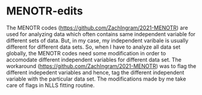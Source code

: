 # MENOTR-edits
The MENOTR codes (https://github.com/ZachIngram/2021-MENOTR) are used for analyzing data which often contains same independent variable for different sets of data. But, in my case, my independent varibale is usually different for different data sets. So, when I have to analyze all data set globally, the MENOTR codes need some modification in order to accomodate different independent variables for different data set.
The workaround (https://github.com/ZachIngram/2021-MENOTR) was to flag the different indepedent variables and hence, tag the different independent variable with the particular data set.
The modifications made by me take care of flags in NLLS fitting routine.
